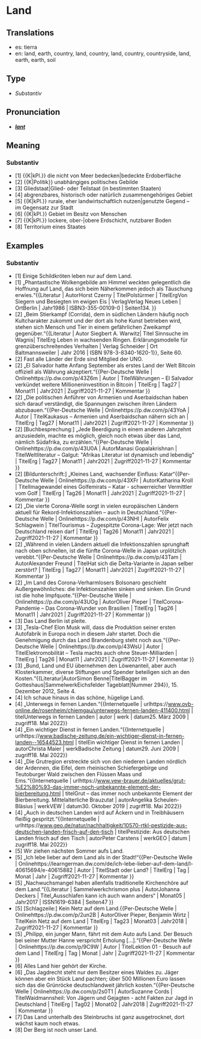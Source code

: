 # Land
## Translations
- es: tierra
- en: land, earth, country, land, country, land, country, countryside, land, earth, earth, soil
## Type
- _Substantiv_
## Pronunciation
- **_[lant](https://commons.wikimedia.org/wiki/File:De-Land.ogg)_**
## Meaning
### Substantiv
- [1] {{K|kPl.}} die nicht von Meer bedecken|bedeckte Erdoberfläche
- [2] {{K|Politik}} unabhängiges politisches Gebilde
- [3] Gliedstaat|Glied- oder Teilstaat (in bestimmten Staaten)
- [4] abgrenzbares, historisch oder natürlich zusammengehöriges Gebiet
- [5] {{K|kPl.}} rurale, eher landwirtschaftlich nutzen|genutzte Gegend – im Gegensatz zur Stadt
- [6] {{K|kPl.}} Gebiet im Besitz von Menschen
- [7] {{K|kPl.}} lockere, ober-|obere Erdschicht, nutzbarer Boden
- [8] Territorium eines Staates
## Examples
### Substantiv
- [1] Einige Schildkröten leben nur auf dem Land.
- [1] „Phantastische Wolkengebilde am Himmel weckten gelegentlich die Hoffnung auf Land, das sich beim Näherkommen jedoch als Täuschung erwies.“<ref>{{Literatur | AutorHorst Czerny | TitelPolstürmer | TitelErgVon Siegern und Besiegten im ewigen Eis | VerlagVerlag Neues Leben | OrtBerlin | Jahr1986 | ISBN3-355-00109-0 | Seiten134. }}</ref>
- [2] „Beim Stierkampf (Corrida), dem in südlichen Ländern häufig noch Kultcharakter zukommt und der dort als hohe Kunst betrieben wird, stehen sich Mensch und Tier in einem gefährlichen Zweikampf gegenüber.“<ref>{{Literatur | Autor Siegbert A. Warwitz| Titel Sinnsuche im Wagnis| TitelErg Leben in wachsenden Ringen. Erklärungsmodelle für grenzüberschreitendes Verhalten | Verlag Schneider | Ort Baltmannsweiler | Jahr 2016 | ISBN 978-3-8340-1620-1}}, Seite 60.</ref>
- [2] Fast alle Länder der Erde sind Mitglied der UNO.
- [2] „El Salvador hatte Anfang September als erstes Land der Welt Bitcoin offiziell als Währung akzeptiert.“<ref>{{Per-Deutsche Welle | Onlinehttps://p.dw.com/p/43Z6m | Autor | TitelWährungen – El Salvador verkündet weitere Millioneninvestition in Bitcoin | TitelErg | Tag27 | Monat11 | Jahr2021 | Zugriff2021-11-27 | Kommentar }}</ref>
- [2] „Die politischen Anführer von Armenien und Aserbaidschan haben sich darauf verständigt, die Spannungen zwischen ihren Ländern abzubauen.“<ref>{{Per-Deutsche Welle | Onlinehttps://p.dw.com/p/43YoA | Autor | TitelKaukasus – Armenien und Aserbaidschan nähern sich an | TitelErg | Tag27 | Monat11 | Jahr2021 | Zugriff2021-11-27 | Kommentar }}</ref>
- [2] [Buchbesprechung:] „Jede Beerdigung in einem anderen Jahrzehnt anzusiedeln, machte es möglich, gleich noch etwas über das Land, nämlich Südafrika, zu erzählen.“<ref>{{Per-Deutsche Welle | Onlinehttps://p.dw.com/p/43U0A | AutorManasi Gopalakrishnan | TitelWeltliteratur – Galgut: "Afrikas Literatur ist dynamisch und lebendig" | TitelErg | Tag27 | Monat11 | Jahr2021 | Zugriff2021-11-27 | Kommentar }}</ref>
- [2] [Bildunterschrift:] „Kleines Land, wachsender Einfluss: Katar“<ref>{{Per-Deutsche Welle | Onlinehttps://p.dw.com/p/43XFr  | AutorKatharina Kroll | TitelImagewandel eines Golfemirats – Katar - schwerreicher Vermittler vom Golf | TitelErg | Tag26 | Monat11 | Jahr2021 | Zugriff2021-11-27 | Kommentar }}</ref>
- [2] „Die vierte Corona-Welle sorgt in vielen europäischen Ländern aktuell für Rekord-Infektionszahlen – auch in Deutschland.“<ref>{{Per-Deutsche Welle | Onlinehttps://p.dw.com/p/43NHI | AutorFelix Schlagwein | TitelTourismus – Zugespitzte Corona-Lage: Wer jetzt nach Deutschland reisen darf | TitelErg | Tag26 | Monat11 | Jahr2021 | Zugriff2021-11-27 | Kommentar }}</ref>
- [2] „Während in vielen Ländern aktuell die Infektionszahlen sprunghaft nach oben schnellen, ist die fünfte Corona-Welle in Japan urplötzlich verebbt.“<ref>{{Per-Deutsche Welle | Onlinehttps://p.dw.com/p/43Tam | AutorAlexander Freund | TitelHat sich die Delta-Variante in Japan selber zerstört? | TitelErg | Tag27 | Monat11 | Jahr2021 | Zugriff2021-11-27 | Kommentar }}</ref>
- [2] „Im Land des Corona-Verharmlosers Bolsonaro geschieht Außergewöhnliches: die Infektionszahlen sinken und sinken. Ein Grund ist die hohe Impfquote.“<ref>{{Per-Deutsche Welle | Onlinehttps://p.dw.com/p/43UOg | AutorOliver Pieper  | TitelCorona-Pandemie – Das Corona-Wunder von Brasilien | TitelErg | Tag26 | Monat11 | Jahr2021 | Zugriff2021-11-27 | Kommentar }}</ref>
- [3] Das Land Berlin ist pleite.
- [3] „Tesla-Chef Elon Musk will, dass die Produktion seiner ersten Autofabrik in Europa noch in diesem Jahr startet. Doch die Genehmigung durch das Land Brandenburg steht noch aus.“<ref>{{Per-Deutsche Welle | Onlinehttps://p.dw.com/p/43WsU | Autor | TitelElektromobilität – Tesla machts auch ohne Steuer-Milliarden | TitelErg | Tag26 | Monat11 | Jahr2021 | Zugriff2021-11-27 | Kommentar }}</ref>
- [3] „Bund, Land und EU übernehmen den Löwenanteil, aber auch Klosterkammer, diverse Stiftungen und Spender beteiligen sich an den Kosten.“<ref>{{Literatur|AutorSimon Benne|TitelBagger im Gotteshaus|SammelwerkEichsfelder Tageblatt|Nummer 294}}, 15. Dezember 2012, Seite 4. </ref>
- [4] Ich schaue hinaus in das schöne, hügelige Land.
- [4] „Unterwegs in fernen Landen.“<ref>{{Internetquelle | urlhttps://www.ovb-online.de/rosenheim/chiemgau/unterwegs-fernen-landen-411400.html | titelUnterwegs in fernen Landen | autor | werk | datum25. März 2009 | zugriff18. Mai 2022}}</ref>
- [4] „Ein wichtiger Dienst in fernen Landen.“<ref>{{Internetquelle | urlhttps://www.badische-zeitung.de/ein-wichtiger-dienst-in-fernen-landen--16544523.html | titelEin wichtiger Dienst in fernen Landen | autorChrista Maier | werkBadische Zeitung | datum29. Juni 2009 | zugriff18. Mai 2022}}</ref>
- [4] „Die Grutregion erstreckte sich von den niederen Landen nördlich der Ardennen, die Eifel, dem rheinischen Schiefergebirge und Teutoburger Wald zwischen den Flüssen Maas und Ems.“<ref>{{Internetquelle | urlhttps://www.vew-brauer.de/aktuelles/grut-%E2%80%93-das-immer-noch-unbekannte-element-der-bierbereitung.html | titelGrut – das immer noch unbekannte Element der Bierbereitung. Mittelalterliche Brauzutat | autorAngelika Scheulen-Bläsius | werkVEW | datum30. Oktober 2019 | zugriff18. Mai 2022}}</ref>
- [4] „Auch in deutschen Landen wird auf Äckern und in Treibhäusern fleißig gespritzt.“<ref>{{Internetquelle | urlhttps://www.geo.de/natur/nachhaltigkeit/10570-rtkl-pestizide-aus-deutschen-landen-frisch-auf-den-tisch | titelPestizide: Aus deutschen Landen frisch auf den Tisch | autorPeter Carstens | werkGEO | datum | zugriff18. Mai 2022}}</ref>
- [5] Wir ziehen nächsten Sommer aufs Land.
- [5] „Ich lebe lieber auf dem Land als in der Stadt!“<ref>{{Per-Deutsche Welle | Onlinehttps://learngerman.dw.com/de/ich-lebe-lieber-auf-dem-land/l-40615694/e-40615882 | Autor | TitelStadt oder Land? | TitelErg | Tag | Monat | Jahr | Zugriff2021-11-27 | Kommentar }}</ref>
- [5] „Nachwuchsmangel haben allenfalls traditionelle Kirchenchöre auf dem Land.“<ref>{{Literatur | Sammelwerkchrismon plus | AutorJohanna Deckers | Titel„Ausschlafen kann ich auch wann anders“ | Monat05 | Jahr2017 | ISSN1619-6384 | Seiten47 }}</ref>
- [5] [Schlagzeile:] Kein Netz auf dem Land.<ref>{{Per-Deutsche Welle | Onlinehttps://p.dw.com/p/2un2B | AutorOliver Pieper, Benjamin Wirtz | TitelKein Netz auf dem Land | TitelErg | Tag23 | Monat03 | Jahr2018 | Zugriff2021-11-27 | Kommentar }}</ref>
- [5] „Philipp, ein junger Mann, fährt mit dem Auto aufs Land. Der Besuch bei seiner Mutter Hanne verspricht Erholung […].“<ref>{{Per-Deutsche Welle | Onlinehttps://p.dw.com/p/9C9W | Autor | TitelLektion 01 - Besuch auf dem Land | TitelErg | Tag | Monat | Jahr | Zugriff2021-11-27 | Kommentar }}</ref>
- [6] Alles Land hier gehört der Kirche.
- [6] „Das Jagdrecht steht nur dem Besitzer eines Waldes zu. Jäger können aber ein Stück Land pachten; über 500 Millionen Euro lassen sich das die Grünröcke deutschlandweit jährlich kosten.“<ref>{{Per-Deutsche Welle | Onlinehttps://p.dw.com/p/2s0T1 | AutorSuzanne Cords | TitelWaidmannsheil: Von Jägern und Gejagten - acht Fakten zur Jagd in Deutschland | TitelErg | Tag02 | Monat02 | Jahr2018 | Zugriff2021-11-27 | Kommentar }}</ref>
- [7] Das Land unterhalb des Steinbruchs ist ganz ausgetrocknet, dort wächst kaum noch etwas.
- [8] Der Berg ist noch unser Land.
